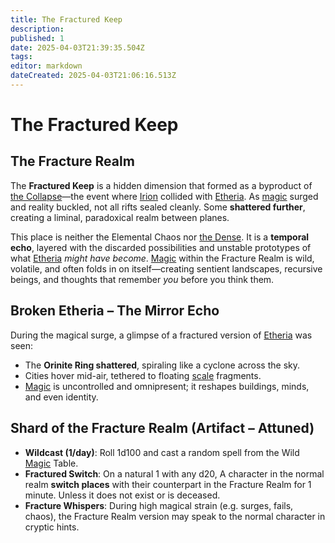```yaml
---
title: The Fractured Keep
description: 
published: 1
date: 2025-04-03T21:39:35.504Z
tags: 
editor: markdown
dateCreated: 2025-04-03T21:06:16.513Z
---
```


# The Fractured Keep

## The Fracture Realm
The **Fractured Keep** is a hidden dimension that formed as a byproduct of [the Collapse](/structure/chronological/event/the-collapse.md)—the event where [Irion](/being/deity/irion.md) collided with [Etheria](/etheria.md). As [magic](/structure/mechanic/magic.md) surged and reality buckled, not all rifts sealed cleanly. Some **shattered further**, creating a liminal, paradoxical realm between planes. 

This place is neither the Elemental Chaos nor [the Dense](/location/plane/the-dense.md). It is a **temporal echo**, layered with the discarded possibilities and unstable prototypes of what [Etheria](/etheria.md) *might have become*. [Magic](/structure/mechanic/magic.md) within the Fracture Realm is wild, volatile, and often folds in on itself—creating sentient landscapes, recursive beings, and thoughts that remember *you* before you think them.

## Broken Etheria – The Mirror Echo
During the magical surge, a glimpse of a fractured version of [Etheria](/etheria.md) was seen:
- The **Orinite Ring shattered**, spiraling like a cyclone across the sky.
- Cities hover mid-air, tethered to floating [scale](/location/scale.md) fragments.
- [Magic](/structure/mechanic/magic.md) is uncontrolled and omnipresent; it reshapes buildings, minds, and even identity.

## Shard of the Fracture Realm (Artifact – Attuned)
- **Wildcast (1/day)**: Roll 1d100 and cast a random spell from the Wild [Magic](/structure/mechanic/magic.md) Table.
- **Fractured Switch**: On a natural 1 with any d20, A character in the normal realm **switch places** with their counterpart in the Fracture Realm for 1 minute. Unless it does not exist or is deceased.
- **Fracture Whispers**: During high magical strain (e.g. surges, fails, chaos), the Fracture Realm version may speak to the normal character in cryptic hints.
